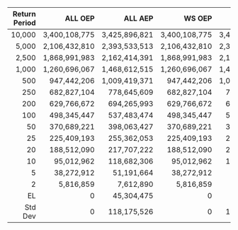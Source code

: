 | Return Period | ALL OEP | ALL AEP | WS OEP | WS AEP |
|-------------:|--------:|--------:|-------:|-------:|
| 10,000 | 3,400,108,775 | 3,425,896,821 | 3,400,108,775 | 3,425,896,821 |
| 5,000 | 2,106,432,810 | 2,393,533,513 | 2,106,432,810 | 2,393,533,513 |
| 2,500 | 1,868,991,983 | 2,162,414,391 | 1,868,991,983 | 2,162,414,391 |
| 1,000 | 1,260,696,067 | 1,468,612,515 | 1,260,696,067 | 1,468,612,515 |
| 500 | 947,442,206 | 1,009,419,371 | 947,442,206 | 1,009,419,371 |
| 250 | 682,827,104 | 778,645,609 | 682,827,104 | 778,645,609 |
| 200 | 629,766,672 | 694,265,993 | 629,766,672 | 694,265,993 |
| 100 | 498,345,447 | 537,483,474 | 498,345,447 | 537,483,474 |
| 50 | 370,689,221 | 398,063,427 | 370,689,221 | 398,063,427 |
| 25 | 225,409,193 | 255,362,053 | 225,409,193 | 255,362,053 |
| 20 | 188,512,090 | 217,707,222 | 188,512,090 | 217,707,222 |
| 10 | 95,012,962 | 118,682,306 | 95,012,962 | 118,682,306 |
| 5 | 38,272,912 | 51,191,664 | 38,272,912 | 51,191,664 |
| 2 | 5,816,859 | 7,612,890 | 5,816,859 | 7,612,890 |
| EL | 0 | 45,304,475 | 0 | 45,304,475 |
| Std Dev | 0 | 118,175,526 | 0 | 118,175,526 |
